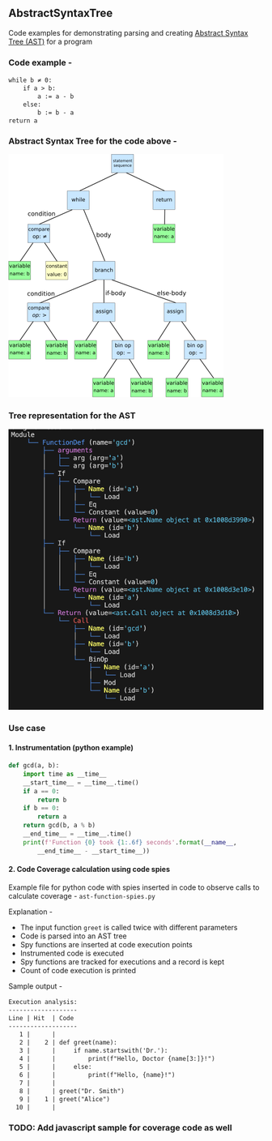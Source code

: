 ## AbstractSyntaxTree
Code examples for demonstrating parsing and creating [Abstract Syntax Tree (AST)](https://en.wikipedia.org/wiki/Abstract_syntax_tree) for a program

### Code example -
```
while b ≠ 0:
    if a > b:
        a := a - b
    else:
        b := b - a
return a
```

### Abstract Syntax Tree for the code above -

![Abstract syntax tree](/images/Abstract_syntax_tree.png)

### Tree representation for the AST

![Abstract syntax tree](/images/AST_Tree.png)

### Use case 
#### 1. Instrumentation (python example)

```python
def gcd(a, b):
    import time as __time__
    __start_time__ = __time__.time()
    if a == 0:
        return b
    if b == 0:
        return a
    return gcd(b, a % b)
    __end_time__ = __time__.time()
    print(f'Function {0} took {1:.6f} seconds'.format(__name__, 
        __end_time__ - __start_time__))
```

#### 2. Code Coverage calculation using code spies
Example file for python code with spies inserted in code to observe calls to calculate coverage - `ast-function-spies.py`

Explanation -
- The input function `greet` is called twice with different parameters
- Code is parsed into an AST tree
- Spy functions are inserted at code execution points
- Instrumented code is executed
- Spy functions are tracked for executions and a record is kept
- Count of code execution is printed

Sample output -
```
Execution analysis:
-------------------
Line | Hit  | Code
-------------------
   1 |      | 
   2 |    2 | def greet(name):
   3 |      |     if name.startswith('Dr.'):
   4 |      |         print(f"Hello, Doctor {name[3:]}!")
   5 |      |     else:
   6 |      |         print(f"Hello, {name}!")
   7 |      | 
   8 |      | greet("Dr. Smith")
   9 |    1 | greet("Alice")
  10 |      |     
```

### TODO: Add javascript sample for coverage code as well
